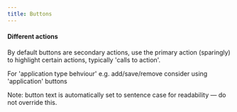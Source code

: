 ```yaml
---
title: Buttons
---
```


#### Different actions

By default buttons are secondary actions, use the primary action (sparingly) to highlight certain actions, typically 'calls to action'.

For 'application type behviour' e.g. add/save/remove consider using 'application' buttons

Note: button text is automatically set to sentence case for readability — do not override this.
